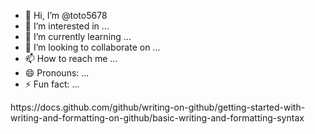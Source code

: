 - 👋 Hi, I’m @toto5678
- 👀 I’m interested in ...
- 🌱 I’m currently learning ...
- 💞️ I’m looking to collaborate on ...
- 📫 How to reach me ...
- 😄 Pronouns: ...
- ⚡ Fun fact: ...

<!---
toto5678/toto5678 is a ✨ special ✨ repository because its `README.md` (this file) appears on your GitHub profile.
You can click the Preview link to take a look at your changes.https://docs.github.com/github/writing-on-github/getting-started-with-writing-and-formatting-on-github/basic-writing-and-formatting-syntaxhttps://docs.github.com/github/writing-on-github/getting-started-with-writing-and-formatting-on-github/basic-writing-and-formatting-syntax
--->https://docs.github.com/github/writing-on-github/getting-started-with-writing-and-formatting-on-github/basic-writing-and-formatting-syntax
